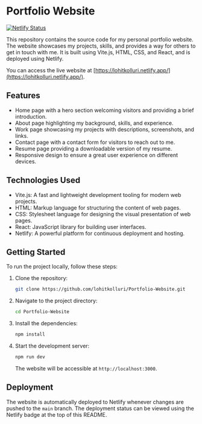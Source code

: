 # Portfolio Website

[![Netlify Status](https://api.netlify.com/api/v1/badges/f0e18015-e03f-4c71-9165-8bab8f7e1ebc/deploy-status)](https://app.netlify.com/sites/f0e18015-e03f-4c71-9165-8bab8f7e1ebc)

This repository contains the source code for my personal portfolio website. The website showcases my projects, skills, and provides a way for others to get in touch with me. It is built using Vite.js, HTML, CSS, and React, and is deployed using Netlify.

You can access the live website at [https://lohitkolluri.netlify.app/](https://lohitkolluri.netlify.app/).

## Features

- Home page with a hero section welcoming visitors and providing a brief introduction.
- About page highlighting my background, skills, and experience.
- Work page showcasing my projects with descriptions, screenshots, and links.
- Contact page with a contact form for visitors to reach out to me.
- Resume page providing a downloadable version of my resume.
- Responsive design to ensure a great user experience on different devices.

## Technologies Used

- Vite.js: A fast and lightweight development tooling for modern web projects.
- HTML: Markup language for structuring the content of web pages.
- CSS: Stylesheet language for designing the visual presentation of web pages.
- React: JavaScript library for building user interfaces.
- Netlify: A powerful platform for continuous deployment and hosting.

## Getting Started

To run the project locally, follow these steps:

1. Clone the repository:

   ```bash
   git clone https://github.com/lohitkolluri/Portfolio-Website.git
   ```

2. Navigate to the project directory:

   ```bash
   cd Portfolio-Website
   ```

3. Install the dependencies:

   ```bash
   npm install
   ```

4. Start the development server:

   ```bash
   npm run dev
   ```

   The website will be accessible at `http://localhost:3000`.

## Deployment

The website is automatically deployed to Netlify whenever changes are pushed to the `main` branch. The deployment status can be viewed using the Netlify badge at the top of this README.
